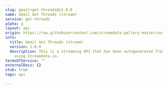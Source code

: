 ```yaml
---
slug: gmail+get-threads@v1.0.0
name: Gmail Get Threads (stream)
service: get-threads
alpha: g
layout: api
origin: https://raw.githubusercontent.com/streamdata-gallery-master/asyncapi/master/_listings/gmail/gmail-get-threads-stream-async.md
info:
  title: Gmail Get Threads (stream)
  version: 1.0.0
  description: This is a streaming API that has been autogenerated from the Gmail
    using Streamdata.io.
termsOfService: ""
externalDocs: {}
stub: true
tags: api

---
```


